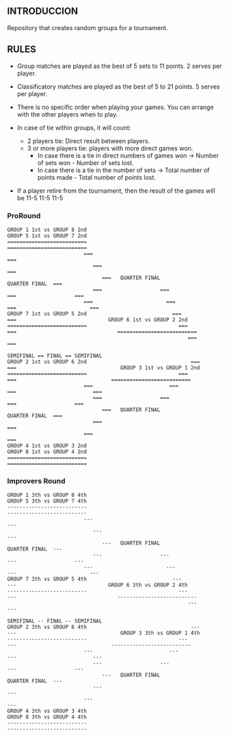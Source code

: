 ## INTRODUCCION

Repository that creates random groups for a tournament.

## RULES

* Group matches are played as the best of 5 sets to 11 points. 2 serves per player.
* Classificatory matches are played as the best of 5 to 21 points. 5 serves per player.
* There is no specific order when playing your games. You can arrange with the other players when to play.
* In case of tie within groups, it will count:
    * 2 players tie: Direct result between players.
    * 3 or more players tie: players with more direct games won.
        * In case there is a tie in direct numbers of games won -> Number of sets won - Number of sets lost.
        * In case there is a tie in the number of sets -> Total number of points made - Total number of points lost.

* If a player retire from the tournament, then the result of the games will be 11-5 11-5 11-5


### ProRound

    GROUP 1 1st vs GROUP 8 2nd                                                                                                         GROUP 5 1st vs GROUP 7 2nd
    ==========================                                                                                                         ==========================
                             ===                                                                                                    ===
                                ===                                                                                              ===
                                   ===   QUARTER FINAL                                                         QUARTER FINAL  ===
                                ===                   ===                                                  ===                   ===
                             ===                        ===                                              ===                        ===
    GROUP 7 1st vs GROUP 5 2nd                            ===                                         ===                              GROUP 6 1st vs GROUP 2 2nd
    ==========================                              ===                                    ===                                 ==========================
                                                               ===                              ===
                                                                   SEMIFINAL == FINAL == SEMIFINAL
    GROUP 2 1st vs GROUP 6 2nd                                  ===                               ===                                  GROUP 3 1st vs GROUP 1 2nd
    ==========================                              ===                                      ===                               ==========================
                             ===                         ===                                            ===                         ===
                                ===                   ===                                                  ===                   ===
                                   ===   QUARTER FINAL                                                         QUARTER FINAL  ===
                                ===                                                                                              ===
                             ===                                                                                                    ===
    GROUP 4 1st vs GROUP 3 2nd                                                                                                         GROUP 8 1st vs GROUP 4 2nd
    ==========================                                                                                                          ==========================

### Improvers Round

    GROUP 1 3th vs GROUP 8 4th                                                                                                         GROUP 5 3th vs GROUP 7 4th
    --------------------------                                                                                                         --------------------------
                             ---                                                                                                    ---
                                ---                                                                                              ---
                                   ---   QUARTER FINAL                                                         QUARTER FINAL  ---
                                ---                   ---                                                  ---                   ---
                             ---                        ---                                              ---                        ---
    GROUP 7 3th vs GROUP 5 4th                            ---                                         ---                              GROUP 6 3th vs GROUP 2 4th
    --------------------------                              ---                                    ---                                 --------------------------
                                                               ---                              ---
                                                                   SEMIFINAL -- FINAL -- SEMIFINAL
    GROUP 2 3th vs GROUP 6 4th                                  ---                               ---                                  GROUP 3 3th vs GROUP 1 4th
    --------------------------                              ---                                      ---                               --------------------------
                             ---                         ---                                            ---                         ---
                                ---                   ---                                                  ---                   ---
                                   ---   QUARTER FINAL                                                         QUARTER FINAL  ---
                                ---                                                                                              ---
                             ---                                                                                                    ---
    GROUP 4 3th vs GROUP 3 4th                                                                                                         GROUP 8 3th vs GROUP 4 4th
    --------------------------                                                                                                          --------------------------